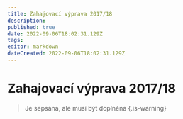 ```yaml
---
title: Zahajovací výprava 2017/18
description: 
published: true
date: 2022-09-06T18:02:31.129Z
tags: 
editor: markdown
dateCreated: 2022-09-06T18:02:31.129Z
---
```


# Zahajovací výprava 2017/18

> Je sepsána, ale musí být doplněna
{.is-warning}
